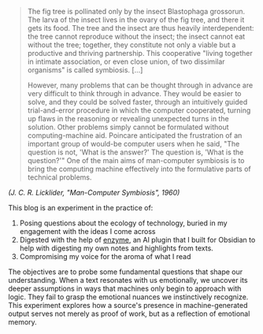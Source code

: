 > The fig tree is pollinated only by the insect Blastophaga grossorun. The larva of the insect lives in the ovary of the fig tree, and there it gets its food. The tree and the insect are thus heavily interdependent: the tree cannot reproduce without the insect; the insect cannot eat without the tree; together, they constitute not only a viable but a productive and thriving partnership. This cooperative "living together in intimate association, or even close union, of two dissimilar organisms" is called symbiosis.
> [...]
> 
> However, many problems that can be thought through in advance are very difficult to think through in advance. They would be easier to solve, and they could be solved faster, through an intuitively guided trial-and-error procedure in which the computer cooperated, turning up flaws in the reasoning or revealing unexpected turns in the solution. Other problems simply cannot be formulated without computing-machine aid. Poincare anticipated the frustration of an important group of would-be computer users when he said, "The question is not, 'What is the answer?' The question is, 'What is the question?'" One of the main aims of man-computer symbiosis is to bring the computing machine effectively into the formulative parts of technical problems.

_(J. C. R. Licklider, "Man-Computer Symbiosis", 1960)_

This blog is an experiment in the practice of:
1. Posing questions about the ecology of technology, buried in my engagement with the ideas I come across
3. Digested with the help of [enzyme](https://www.enzyme.garden/), an AI plugin that I built for Obsidian to help with digesting my own notes and highlights from texts.
4. Compromising my voice for the aroma of what I read

The objectives are to probe some fundamental questions that shape our understanding. When a text resonates with us emotionally, we uncover its deeper assumptions in ways that machines only begin to approach with logic. They fail to grasp the emotional nuances we instinctively recognize. This experiment explores how a source's presence in machine-generated output serves not merely as proof of work, but as a reflection of emotional memory.
